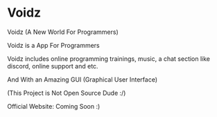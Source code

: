 # Voidz
Voidz (A New World For Programmers)

Voidz is a App For Programmers

Voidz includes online programming trainings, music, a chat section like discord, online support and etc.

And With an Amazing GUI (Graphical User Interface)

(This Project is Not Open Source Dude :/)

Official Website: Coming Soon :)
